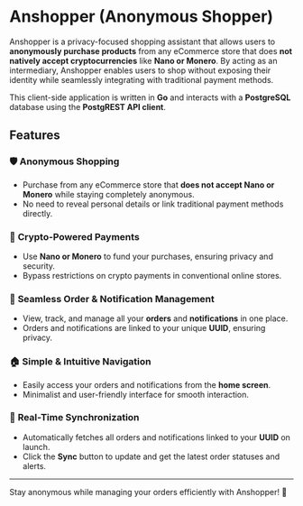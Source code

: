 # Anshopper (Anonymous Shopper)

Anshopper is a privacy-focused shopping assistant that allows users to **anonymously purchase products** from any eCommerce store that does **not natively accept cryptocurrencies** like **Nano or Monero**. By acting as an intermediary, Anshopper enables users to shop without exposing their identity while seamlessly integrating with traditional payment methods.  

This client-side application is written in **Go** and interacts with a **PostgreSQL** database using the **PostgREST API client**.

## Features  

### 🛡️ **Anonymous Shopping**  
- Purchase from any eCommerce store that **does not accept Nano or Monero** while staying completely anonymous.  
- No need to reveal personal details or link traditional payment methods directly.  

### 🔗 **Crypto-Powered Payments**  
- Use **Nano or Monero** to fund your purchases, ensuring privacy and security.  
- Bypass restrictions on crypto payments in conventional online stores.  

### 🔄 **Seamless Order & Notification Management**  
- View, track, and manage all your **orders** and **notifications** in one place.  
- Orders and notifications are linked to your unique **UUID**, ensuring privacy.  

### 🏠 **Simple & Intuitive Navigation**  
- Easily access your orders and notifications from the **home screen**.  
- Minimalist and user-friendly interface for smooth interaction.  

### 🔄 **Real-Time Synchronization**  
- Automatically fetches all orders and notifications linked to your **UUID** on launch.  
- Click the **Sync** button to update and get the latest order statuses and alerts.  

---

Stay anonymous while managing your orders efficiently with Anshopper! 🚀
